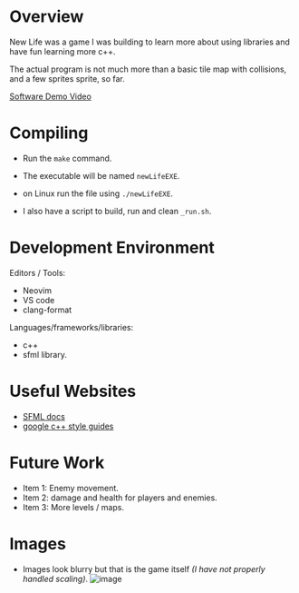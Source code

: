 # Overview

New Life was a game I was building to learn more about using libraries and have fun learning more c++.

The actual program is not much more than a basic tile map with collisions, and a few sprites sprite, so far.

[Software Demo Video](https://www.youtube.com/watch?v=TKum7AfY2Do)

# Compiling
- Run the `make` command.
- The executable will be named `newLifeEXE`.
- on Linux run the file using `./newLifeEXE`.

- I also have a script to build, run and clean `_run.sh`.

# Development Environment
Editors / Tools: 
- Neovim 
- VS code
- clang-format

Languages/frameworks/libraries:
- c++ 
- sfml library.

# Useful Websites
* [SFML docs](https://www.sfml-dev.org/documentation/2.6.1/)
* [google c++ style guides](https://google.github.io/styleguide/cppguide.html)

# Future Work
* Item 1: Enemy movement.
* Item 2: damage and health for players and enemies.
* Item 3: More levels / maps.

# Images
- Images look blurry but that is the game itself *(I have not properly handled scaling)*.
![image](https://github.com/Calvinbullock/new-life/assets/37564710/7d5068b7-290f-4bb4-a376-4e0545158c18)

